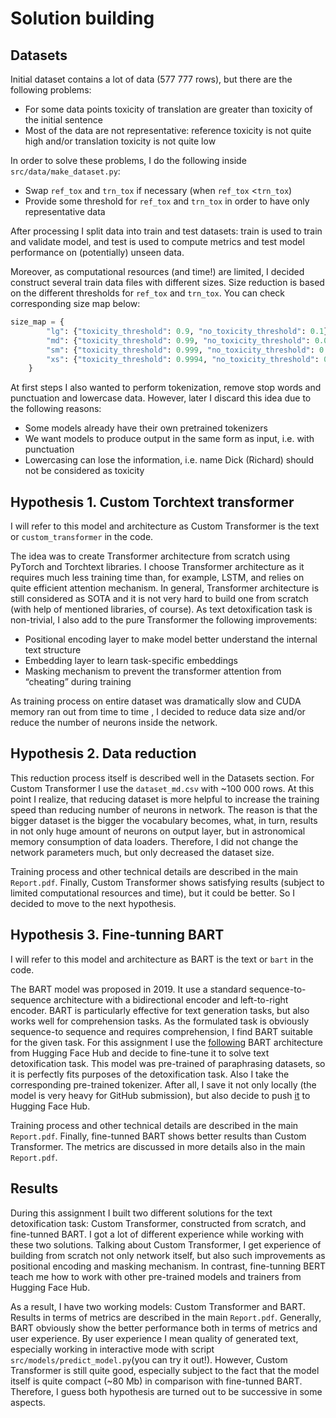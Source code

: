 # Solution building

## Datasets

Initial dataset contains a lot of data (577 777 rows), but there are the following problems:

- For some data points toxicity of translation are greater than toxicity of the initial sentence
- Most of the data are not representative: reference toxicity is not quite high and/or translation toxicity is not quite low

In order to solve these problems, I do the following inside `src/data/make_dataset.py`:

- Swap `ref_tox` and `trn_tox` if necessary (when `ref_tox` <`trn_tox`)
- Provide some threshold for `ref_tox` and `trn_tox` in order to have only representative data

After processing I split data into train and test datasets: train is used to train and validate model, and test is used to compute metrics and test model performance on (potentially) unseen data.

Moreover, as computational resources (and time!) are limited, I decided construct several train data files with different sizes. Size reduction is based on the different thresholds for `ref_tox` and `trn_tox`. You can check corresponding size map below:

```python
size_map = {
        "lg": {"toxicity_threshold": 0.9, "no_toxicity_threshold": 0.1},
        "md": {"toxicity_threshold": 0.99, "no_toxicity_threshold": 0.01},
        "sm": {"toxicity_threshold": 0.999, "no_toxicity_threshold": 0.001},
        "xs": {"toxicity_threshold": 0.9994, "no_toxicity_threshold": 0.0001},
    }
```

At first steps I also wanted to perform tokenization, remove stop words and punctuation and lowercase data. However, later I discard this idea due to the following reasons:

- Some models already have their own pretrained tokenizers
- We want models to produce output in the same form as input, i.e. with punctuation
- Lowercasing can lose the information, i.e. name Dick (Richard) should not be considered as toxicity

## Hypothesis 1. Custom Torchtext transformer

I will refer to this model and architecture as Custom Transformer is the text or `custom_transformer` in the code.

The idea was to create Transformer architecture from scratch using PyTorch and Torchtext libraries. I choose Transformer architecture as it requires much less training time than, for example, LSTM, and relies on quite efficient attention mechanism. In general, Transformer architecture is still considered as SOTA and it is not very hard to build one from scratch (with help of mentioned libraries, of course). As text detoxification task is non-trivial, I also add to the pure Transformer the following improvements:

- Positional encoding layer to make model better understand the internal text structure
- Embedding layer to learn task-specific embeddings
- Masking mechanism to prevent the transformer attention from “cheating” during training

As training process on entire dataset was dramatically slow and CUDA memory ran out from time to time , I decided to reduce data size and/or reduce the number of neurons inside the network.

## Hypothesis 2. Data reduction

This reduction process itself is described well in the Datasets section. For Custom Transformer I use the `dataset_md.csv` with ~100 000 rows. At this point I realize, that reducing dataset is more helpful to increase the training speed than reducing number of neurons in network. The reason is that the bigger dataset is the bigger the vocabulary becomes, what, in turn, results in not only huge amount of neurons on output layer, but in astronomical memory consumption of data loaders. Therefore, I did not change the network parameters much, but only decreased the dataset size.

Training process and other technical details are described in the main `Report.pdf`. Finally, Custom Transformer shows satisfying results (subject to limited computational resources and time), but it could be better. So I decided to move to the next hypothesis.

## Hypothesis 3. Fine-tunning BART

I will refer to this model and architecture as BART is the text or `bart` in the code.

The BART model was proposed in 2019. It use a standard sequence-to-sequence architecture with a bidirectional encoder and left-to-right encoder. BART is particularly effective for text generation tasks, but also works well for comprehension tasks. As the formulated task is obviously sequence-to sequence and requires comprehension, I find BART suitable for the given task. For this assignment I use the [following](https://huggingface.co/eugenesiow/bart-paraphrase) BART architecture from Hugging Face Hub and decide to fine-tune it to solve text detoxification task. This model was pre-trained of paraphrasing datasets, so it is perfectly fits purposes of the detoxification task. Also I take the corresponding pre-trained tokenizer. After all, I save it not only locally (the model is very heavy for GitHub submission), but also decide to push [it](https://huggingface.co/dsomni/pmldl1-bart) to Hugging Face Hub.

Training process and other technical details are described in the main `Report.pdf`. Finally, fine-tunned BART shows better results than Custom Transformer. The metrics are discussed in more details also in the main `Report.pdf`.

## Results

During this assignment I built two different solutions for the text detoxification task: Custom Transformer, constructed from scratch, and fine-tunned BART. I got a lot of different experience while working with these two solutions. Talking about Custom Transformer, I get experience of building from scratch not only network itself, but also such improvements as positional encoding and masking mechanism. In contrast, fine-tunning BERT teach me how to work with other pre-trained models and trainers from Hugging Face Hub.

As a result, I have two working models: Custom Transformer and BART. Results in terms of metrics are described in the main `Report.pdf`. Generally, BART obviously show the better performance both in terms of metrics and user experience. By user experience I mean quality of generated text, especially working in interactive mode with script `src/models/predict_model.py`(you can try it out!). However, Custom Transformer is still quite good, especially subject to the fact that the model itself is quite compact (~80 Mb) in comparison with fine-tunned BART. Therefore, I guess both hypothesis are turned out to be successive in some aspects.

